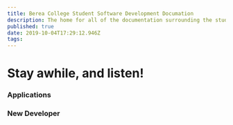 ```yaml
---
title: Berea College Student Software Development Documation
description: The home for all of the documentation surrounding the student software development team at Berea College
published: true
date: 2019-10-04T17:29:12.946Z
tags: 
---
```


# Stay awhile, and listen!


### Applications

### New Developer